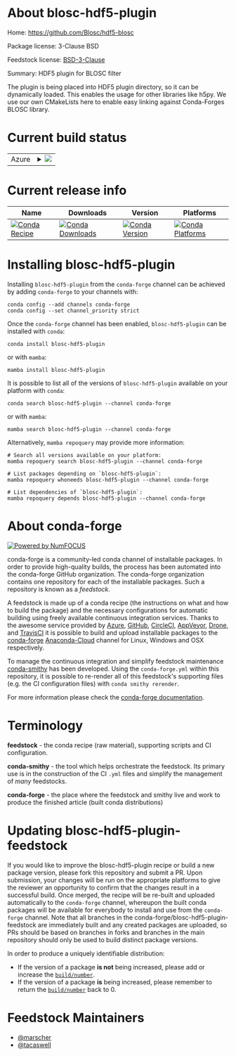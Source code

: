 About blosc-hdf5-plugin
=======================

Home: https://github.com/Blosc/hdf5-blosc

Package license: 3-Clause BSD

Feedstock license: [BSD-3-Clause](https://github.com/conda-forge/blosc-hdf5-plugin-feedstock/blob/main/LICENSE.txt)

Summary: HDF5 plugin for BLOSC filter

The plugin is being placed into HDF5 plugin directory, so it can be dynamically
loaded. This enables the usage for other libraries like h5py. We use our own
CMakeLists here to enable easy linking against Conda-Forges BLOSC library.


Current build status
====================


<table>
    
  <tr>
    <td>Azure</td>
    <td>
      <details>
        <summary>
          <a href="https://dev.azure.com/conda-forge/feedstock-builds/_build/latest?definitionId=6152&branchName=main">
            <img src="https://dev.azure.com/conda-forge/feedstock-builds/_apis/build/status/blosc-hdf5-plugin-feedstock?branchName=main">
          </a>
        </summary>
        <table>
          <thead><tr><th>Variant</th><th>Status</th></tr></thead>
          <tbody><tr>
              <td>linux_64_python3.7.____cpython</td>
              <td>
                <a href="https://dev.azure.com/conda-forge/feedstock-builds/_build/latest?definitionId=6152&branchName=main">
                  <img src="https://dev.azure.com/conda-forge/feedstock-builds/_apis/build/status/blosc-hdf5-plugin-feedstock?branchName=main&jobName=linux&configuration=linux_64_python3.7.____cpython" alt="variant">
                </a>
              </td>
            </tr><tr>
              <td>linux_64_python3.8.____cpython</td>
              <td>
                <a href="https://dev.azure.com/conda-forge/feedstock-builds/_build/latest?definitionId=6152&branchName=main">
                  <img src="https://dev.azure.com/conda-forge/feedstock-builds/_apis/build/status/blosc-hdf5-plugin-feedstock?branchName=main&jobName=linux&configuration=linux_64_python3.8.____cpython" alt="variant">
                </a>
              </td>
            </tr><tr>
              <td>linux_64_python3.9.____cpython</td>
              <td>
                <a href="https://dev.azure.com/conda-forge/feedstock-builds/_build/latest?definitionId=6152&branchName=main">
                  <img src="https://dev.azure.com/conda-forge/feedstock-builds/_apis/build/status/blosc-hdf5-plugin-feedstock?branchName=main&jobName=linux&configuration=linux_64_python3.9.____cpython" alt="variant">
                </a>
              </td>
            </tr><tr>
              <td>osx_64_python3.7.____cpython</td>
              <td>
                <a href="https://dev.azure.com/conda-forge/feedstock-builds/_build/latest?definitionId=6152&branchName=main">
                  <img src="https://dev.azure.com/conda-forge/feedstock-builds/_apis/build/status/blosc-hdf5-plugin-feedstock?branchName=main&jobName=osx&configuration=osx_64_python3.7.____cpython" alt="variant">
                </a>
              </td>
            </tr><tr>
              <td>osx_64_python3.8.____cpython</td>
              <td>
                <a href="https://dev.azure.com/conda-forge/feedstock-builds/_build/latest?definitionId=6152&branchName=main">
                  <img src="https://dev.azure.com/conda-forge/feedstock-builds/_apis/build/status/blosc-hdf5-plugin-feedstock?branchName=main&jobName=osx&configuration=osx_64_python3.8.____cpython" alt="variant">
                </a>
              </td>
            </tr><tr>
              <td>osx_64_python3.9.____cpython</td>
              <td>
                <a href="https://dev.azure.com/conda-forge/feedstock-builds/_build/latest?definitionId=6152&branchName=main">
                  <img src="https://dev.azure.com/conda-forge/feedstock-builds/_apis/build/status/blosc-hdf5-plugin-feedstock?branchName=main&jobName=osx&configuration=osx_64_python3.9.____cpython" alt="variant">
                </a>
              </td>
            </tr>
          </tbody>
        </table>
      </details>
    </td>
  </tr>
</table>

Current release info
====================

| Name | Downloads | Version | Platforms |
| --- | --- | --- | --- |
| [![Conda Recipe](https://img.shields.io/badge/recipe-blosc--hdf5--plugin-green.svg)](https://anaconda.org/conda-forge/blosc-hdf5-plugin) | [![Conda Downloads](https://img.shields.io/conda/dn/conda-forge/blosc-hdf5-plugin.svg)](https://anaconda.org/conda-forge/blosc-hdf5-plugin) | [![Conda Version](https://img.shields.io/conda/vn/conda-forge/blosc-hdf5-plugin.svg)](https://anaconda.org/conda-forge/blosc-hdf5-plugin) | [![Conda Platforms](https://img.shields.io/conda/pn/conda-forge/blosc-hdf5-plugin.svg)](https://anaconda.org/conda-forge/blosc-hdf5-plugin) |

Installing blosc-hdf5-plugin
============================

Installing `blosc-hdf5-plugin` from the `conda-forge` channel can be achieved by adding `conda-forge` to your channels with:

```
conda config --add channels conda-forge
conda config --set channel_priority strict
```

Once the `conda-forge` channel has been enabled, `blosc-hdf5-plugin` can be installed with `conda`:

```
conda install blosc-hdf5-plugin
```

or with `mamba`:

```
mamba install blosc-hdf5-plugin
```

It is possible to list all of the versions of `blosc-hdf5-plugin` available on your platform with `conda`:

```
conda search blosc-hdf5-plugin --channel conda-forge
```

or with `mamba`:

```
mamba search blosc-hdf5-plugin --channel conda-forge
```

Alternatively, `mamba repoquery` may provide more information:

```
# Search all versions available on your platform:
mamba repoquery search blosc-hdf5-plugin --channel conda-forge

# List packages depending on `blosc-hdf5-plugin`:
mamba repoquery whoneeds blosc-hdf5-plugin --channel conda-forge

# List dependencies of `blosc-hdf5-plugin`:
mamba repoquery depends blosc-hdf5-plugin --channel conda-forge
```


About conda-forge
=================

[![Powered by
NumFOCUS](https://img.shields.io/badge/powered%20by-NumFOCUS-orange.svg?style=flat&colorA=E1523D&colorB=007D8A)](https://numfocus.org)

conda-forge is a community-led conda channel of installable packages.
In order to provide high-quality builds, the process has been automated into the
conda-forge GitHub organization. The conda-forge organization contains one repository
for each of the installable packages. Such a repository is known as a *feedstock*.

A feedstock is made up of a conda recipe (the instructions on what and how to build
the package) and the necessary configurations for automatic building using freely
available continuous integration services. Thanks to the awesome service provided by
[Azure](https://azure.microsoft.com/en-us/services/devops/), [GitHub](https://github.com/),
[CircleCI](https://circleci.com/), [AppVeyor](https://www.appveyor.com/),
[Drone](https://cloud.drone.io/welcome), and [TravisCI](https://travis-ci.com/)
it is possible to build and upload installable packages to the
[conda-forge](https://anaconda.org/conda-forge) [Anaconda-Cloud](https://anaconda.org/)
channel for Linux, Windows and OSX respectively.

To manage the continuous integration and simplify feedstock maintenance
[conda-smithy](https://github.com/conda-forge/conda-smithy) has been developed.
Using the ``conda-forge.yml`` within this repository, it is possible to re-render all of
this feedstock's supporting files (e.g. the CI configuration files) with ``conda smithy rerender``.

For more information please check the [conda-forge documentation](https://conda-forge.org/docs/).

Terminology
===========

**feedstock** - the conda recipe (raw material), supporting scripts and CI configuration.

**conda-smithy** - the tool which helps orchestrate the feedstock.
                   Its primary use is in the construction of the CI ``.yml`` files
                   and simplify the management of *many* feedstocks.

**conda-forge** - the place where the feedstock and smithy live and work to
                  produce the finished article (built conda distributions)


Updating blosc-hdf5-plugin-feedstock
====================================

If you would like to improve the blosc-hdf5-plugin recipe or build a new
package version, please fork this repository and submit a PR. Upon submission,
your changes will be run on the appropriate platforms to give the reviewer an
opportunity to confirm that the changes result in a successful build. Once
merged, the recipe will be re-built and uploaded automatically to the
`conda-forge` channel, whereupon the built conda packages will be available for
everybody to install and use from the `conda-forge` channel.
Note that all branches in the conda-forge/blosc-hdf5-plugin-feedstock are
immediately built and any created packages are uploaded, so PRs should be based
on branches in forks and branches in the main repository should only be used to
build distinct package versions.

In order to produce a uniquely identifiable distribution:
 * If the version of a package **is not** being increased, please add or increase
   the [``build/number``](https://docs.conda.io/projects/conda-build/en/latest/resources/define-metadata.html#build-number-and-string).
 * If the version of a package **is** being increased, please remember to return
   the [``build/number``](https://docs.conda.io/projects/conda-build/en/latest/resources/define-metadata.html#build-number-and-string)
   back to 0.

Feedstock Maintainers
=====================

* [@marscher](https://github.com/marscher/)
* [@tacaswell](https://github.com/tacaswell/)

